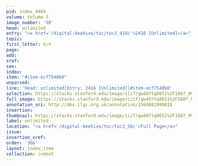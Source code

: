 ```yaml
---
pid: index_4404
volume: Volume 3
image_number: '50'
head: unlimited
entry: "<a href='/digital-beehive/toc/toc2_418/'>2416 [Unlimited]</a>"
topic: 
first_letter: U/V
page: 
add: 
xref: 
see: 
index: 
item: "#item-ecf7540b0"
unparsed: 
line: 'Head: unlimited|Entry: 2416 [Unlimited]|#item-ecf7540b0'
selection: https://stacks.stanford.edu/image/iiif/gw497tq8651%2F1607_0993/1075,3145,564,110/full/0/default.jpg
full_image: https://stacks.stanford.edu/image/iiif/gw497tq8651%2F1607_0993/full/full/0/default.jpg
annotation_uri: http://dev.llgc.org.uk/annotation/1560882999818
insertion: 
thumbnail: https://stacks.stanford.edu/image/iiif/gw497tq8651%2F1607_0993/1075,3145,564,110/150,/0/default.jpg
label: unlimited
location: "<a href='/digital-beehive/toc/toc3_50/'>Full Page</a>"
issue: 
insertion_xref: 
order: '366'
layout: index_item
collection: index5
---
```

